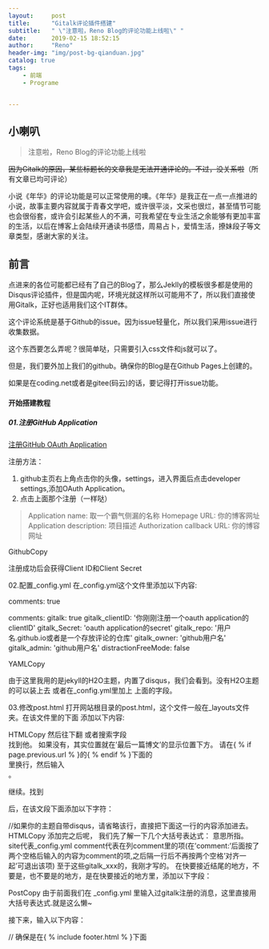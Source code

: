 ```yaml
---
layout:     post
title:      "Gitalk评论插件搭建"
subtitle:   " \"注意啦，Reno Blog的评论功能上线啦\" "
date:       2019-02-15 18:52:15
author:     "Reno"
header-img: "img/post-bg-qianduan.jpg"
catalog: true
tags:
    - 前端
    - Programe


---
```


## 小喇叭

>  注意啦，Reno Blog的评论功能上线啦

~~因为Gitalk的原因，某些标题长的文章我是无法开通评论的。不过，没关系啦~~（所有文章已均可评论）

小说《年华》的评论功能是可以正常使用的噢。《年华》是我正在一点一点推进的小说，故事主要内容就属于青春文学吧，或许很平淡，文采也很烂，甚至情节可能也会很俗套，或许会引起某些人的不满，可我希望在专业生活之余能够有更加丰富的生活，以后在博客上会陆续开通读书感悟，周易占卜，爱情生活，撩妹段子等文章类型，感谢大家的关注。

## 前言

点进来的各位可能都已经有了自己的Blog了，那么Jeklly的模板很多都是使用的Disqus评论插件，但是国内呢，环境光就这样所以可能用不了，所以我们直接使用Gitalk，正好也适用我们这个IT群体。

这个评论系统是基于Github的issue。因为issue轻量化，所以我们采用issue进行收集数据。

这个东西要怎么弄呢？很简单哒，只需要引入css文件和js就可以了。

但是，我们要外加上我们的github。确保你的Blog是在Github Pages上创建的。

如果是在coding.net或者是gitee(码云)的话，要记得打开issue功能。 

#### 开始搭建教程

##### 01.注册GitHub Application

[注册GitHub OAuth Application](https://github.com/settings/applications/new)

注册方法：

1. github主页右上角点击你的头像，settings，进入界面后点击developer settings,添加OAuth Application。
2. 点击上面那个注册（一样哒）

>  Application name: 取一个霸气侧漏的名称 
>  Homepage URL: 你的博客网址
>  Application description: 项目描述 
>  Authorization callback URL: 你的博容网址

GithubCopy

注册成功后会获得Client ID和Client Secret 

02.配置_config.yml
在_config.yml这个文件里添加以下内容:


comments: true

comments:
  gitalk: true
  gitalk_clientID: '你刚刚注册一个oauth application的clientID'
  gitalk_Secret: 'oauth application的secret'
  gitalk_repo: '用户名.github.io或者是一个存放评论的仓库'
  gitalk_owner: 'github用户名'
  gitalk_admin: 'github用户名'
  distractionFreeMode: false

YAMLCopy

由于这里我用的是jekyll的H2O主题，内置了disqus，我们会看到。没有H2O主题的可以装上去 或者在_config.yml里加上 上面的字段。

03.修改post.html
打开网站根目录的post.html，这个文件一般在_layouts文件夹。在该文件里的<html>下面 添加以下内容:

<link rel="stylesheet" href="https://cdn.jsdelivr.net/npm/gitalk@1/dist/gitalk.css">
HTMLCopy
然后往下翻 或者搜索字段<section class="post-footer-item comment">找到他。
如果没有，其实位置就在’最后一篇博文’的显示位置下方。
请在{ % if page.previous.url % }的{ % endif % }下面的</section>里换行，然后输入<section class="post-footer-item comment">。

继续。找到<section class="post-footer-item comment">后，在该文段下面添加以下字符：

<div id="disqus_thread"></div> //如果你的主题自带disqus，请省略该行，直接把下面这一行的内容添加进去。
<div id="gitalk_container"></div>
HTMLCopy
添加完之后呢， 我们先了解一下几个大括号表达式： 意思所指。
site代表_config.yml
comment代表在列comment里的项(在’comment:’后面按了两个空格后输入的内容为comment的项,之后隔一行后不再按两个空格’对齐一起’可退出该项)
至于这些gitalk_xxx的，我刚才写的。
在快要接近结尾的地方，不要是</body>，也不要是</html>的地方，是在快要接近</body>的地方里，添加以下字段：



  <script>
    var gitalk = new Gitalk({
      clientID: '输入clientid表达式',
      clientSecret: '输入secret表达式',
      repo: '输入gitalk repo表达式',
      owner: '输入gitalk owner表达式',
      admin: '输入gitalk admin表达式',
      id: location.pathname,     
      distractionFreeMode: '输入distractionFreeMode表达式'  
    })
    gitalk.render('gitalk_container')
  </script>


PostCopy
由于前面我们在 _config.yml 里输入过gitalk注册的消息，这里直接用大括号表达式.就是这么懒~

接下来，输入以下内容：



  // 确保是在{ %  include footer.html  % }下面

<script src="https://cdn.jsdelivr.net/npm/gitalk@1/dist/gitalk.min.js"></script>



